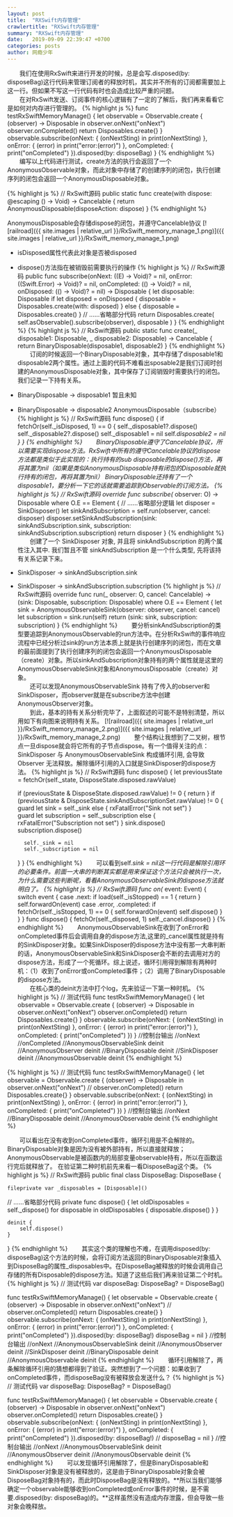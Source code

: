 ```yaml
---
layout: post
title:  "RXSwift内存管理"
crawlertitle: "RXSwift内存管理"
summary: "RXSwift内存管理"
date:   2019-09-09 22:39:47 +0700
categories: posts
author: 网瘾少年
---
```

&emsp;&emsp;我们在使用RxSwift来进行开发的时候，总是会写.disposed(by: disposeBag)这行代码来管理订阅者的释放时机，其实并不所有的订阅都需要加上这一行。但如果不写这一行代码有时也会造成比较严重的问题。
<br>&emsp;&emsp;在对RxSwift发送、订阅事件的核心逻辑有了一定的了解后，我们再来看看它是如何对内存进行管理的。
{% highlight js %}
func testRxSwiftMemoryManage() {
    let observable = Observable<String>.create { (observer) -> Disposable in
        observer.onNext("onNext")
        observer.onCompleted()
        return Disposables.create{}
    }
    observable.subscribe(onNext: { (onNextSting) in
        print(onNextSting)
    }, onError: { (error) in
        print("error:\(error)")
    }, onCompleted: {
        print("onCompleted")
    }).disposed(by: disposeBag)
}
{% endhighlight %}
&emsp;&emsp;编写以上代码进行测试，create方法的执行会返回了一个 AnonymousObservable对象，而此对象中存储了的创建序列的闭包，执行创建序列的闭包会返回一个AnonymousDisposable对象。

{% highlight js %}
// RxSwift源码
public static func create(with dispose: @escaping () -> Void) -> Cancelable {
    return AnonymousDisposable(disposeAction: dispose)
}
{% endhighlight %}

AnonymousDisposable会存储dispose的闭包，并遵守Cancelable协议
[![railroad]({{ site.images | relative_url }}/RxSwift_memory_manage_1.png)]({{ site.images | relative_url }}/RxSwift_memory_manage_1.png)
+ isDisposed属性代表此对象是否被disposed
+ dispose()方法指在被销毁前需要执行的操作
{% highlight js %}
// RxSwift源码
public func subscribe(onNext: ((E) -> Void)? = nil, onError: ((Swift.Error) -> Void)? = nil, onCompleted: (() -> Void)? = nil, onDisposed: (() -> Void)? = nil)
-> Disposable {
    let disposable: Disposable
    if let disposed = onDisposed {
        disposable = Disposables.create(with: disposed)
    } else {
        disposable = Disposables.create()
    }
// ......省略部分代码
    return Disposables.create(
        self.asObservable().subscribe(observer),
        disposable
    )
}
{% endhighlight %}
{% highlight js %}
// RxSwift源码
public static func create(_ disposable1: Disposable, _ disposable2: Disposable) -> Cancelable {
    return BinaryDisposable(disposable1, disposable2)
}
{% endhighlight %}
&emsp;&emsp;订阅的时候返回一个BinaryDisposable对象，其中存储了disposable1和disposable2两个属性。通过上面的代码不难看出sposable2是我们订阅时创建的AnonymousDisposable对象，其中保存了订阅销毁时需要执行的闭包。我们记录一下持有关系。
+ BinaryDisposable -> disposable1  暂且未知
+ BinaryDisposable -> disposable2  AnonymousDisposable（subscribe）
{% highlight js %}
// RxSwift源码
func dispose() {
    if fetchOr(self._isDisposed, 1) == 0 {
        self._disposable1?.dispose()
        self._disposable2?.dispose()
        self._disposable1 = nil
        self._disposable2 = nil
    }
}
{% endhighlight %}
&emsp;&emsp;BinaryDisposable遵守了Cancelable协议，所以需要实现dispose方法。RxSwift中所有的遵守Cancelable协议的dispose方法都是类似于此实现的：执行持有的sub disposable的dispose()方法，再将其置为nil（如果是类似AnonymousDisposable持有闭包的Disposable就执行持有的闭包，再将其置为nil）
BinaryDisposable还持有了一个disposable1，要分析一下它的话就需要追踪到Observable的订阅方法。
{% highlight js %}
// RxSwift源码
override func subscribe<O : ObserverType>(_ observer: O) -> Disposable where O.E == Element {
// ......省略部分逻辑
    let disposer = SinkDisposer()
    let sinkAndSubscription = self.run(observer, cancel: disposer)
    disposer.setSinkAndSubscription(sink: sinkAndSubscription.sink, subscription: sinkAndSubscription.subscription)
    return disposer
}
{% endhighlight %}
&emsp;&emsp;创建了一个 SinkDisposer 对象, 并且将 sinkAndSubscription 的两个属性注入其中. 我们暂且不管 sinkAndSubscription 是一个什么类型, 先将该持有关系记录下来。
+ SinkDisposer -> sinkAndSubscription.sink
+ SinkDisposer -> sinkAndSubscription.subscription
{% highlight js %}
// RxSwift源码
override func run<O : ObserverType>(_ observer: O, cancel: Cancelable) -> (sink: Disposable, subscription: Disposable) where O.E == Element {
    let sink = AnonymousObservableSink(observer: observer, cancel: cancel)
    let subscription = sink.run(self)
    return (sink: sink, subscription: subscription)
}
{% endhighlight %}
&emsp;&emsp;要分析sinkAndSubscription的类型要追踪到AnonymousObservable的run方法中。在分析RxSwift的事件响应流程中已经分析过sink的run方法本质上就是执行创建序列的闭包，而在文章的最前面提到了执行创建序列的闭包会返回一个AnonymousDisposable（create）对象。所以sinkAndSubscription对象持有的两个属性就是这里的AnonymousObservableSink对象和AnonymousDisposable（create）对象。
<br>&emsp;&emsp;还可以发现AnonymousObservableSink 持有了传入的observer和SinkDisposer，而observer就是在subscribe方法中创建AnonymousObserver对象。
<br>&emsp;&emsp;到此，基本的持有关系分析完毕了，上面叙述的可能不是特别清楚，所以用如下有向图来说明持有关系。
[![railroad]({{ site.images | relative_url }}/RxSwift_memory_manage_2.png)]({{ site.images | relative_url }}/RxSwift_memory_manage_2.png)
&emsp;&emsp;整个结构让我想到了二叉树，根节点一旦dispose就会将它所有的子节点dispose。有一个值得关注的点：SinkDisposer 与 AnonymousObservableSink 构成循环引用, 会导致Observer 无法释放。解除循环引用的入口就是SinkDisposer的dispose方法。
{% highlight js %}
// RxSwift源码
func dispose() {
    let previousState = fetchOr(self._state, DisposeState.disposed.rawValue)

    if (previousState & DisposeState.disposed.rawValue) != 0 {
        return
    }
    if (previousState & DisposeState.sinkAndSubscriptionSet.rawValue) != 0 {
        guard let sink = self._sink else {
            rxFatalError("Sink not set")
        }    
        guard let subscription = self._subscription else {
            rxFatalError("Subscription not set")
        }
        sink.dispose()
        subscription.dispose()

        self._sink = nil
        self._subscription = nil
    }
}
{% endhighlight %}
&emsp;&emsp;可以看到self._sink = nil这一行代码是解除引用环的必要条件。前面一大串的判断其实都是用来保证这个方法只会被执行一次，为什么需要这些判断呢，看看AnonymousObservableSink的dispose方法就明白了。
{% highlight js %}
// RxSwift源码
func on(_ event: Event<E>) {
    switch event {
    case .next:
        if load(self._isStopped) == 1 {
            return
        }
        self.forwardOn(event)
    case .error, .completed:
        if fetchOr(self._isStopped, 1) == 0 {
            self.forwardOn(event)
            self.dispose()
        }
    }
}
func dispose() {
    fetchOr(self._disposed, 1)
    self._cancel.dispose()
}
{% endhighlight %}
&emsp;&emsp;AnonymousObservableSink在收到了onError和onCompleted事件后会调用自身的dispose方法,这里的_cancel属性就是持有的SinkDisposer对象。如果SinkDisposer的dispose方法中没有那一大串判断的话，AnonymousObservableSink和SinkDisposer会不断的去调用对方的dispose方法，形成了一个死循环。综上说述，循环引用得到解除有两种时机：（1）收到了onError或onCompleted事件；（2）调用了BinaryDisposable的dispose方法。
<br>&emsp;&emsp;在核心类的deinit方法中打个log，先来验证一下第一种时机。
{% highlight js %}
// 测试代码
func testRxSwiftMemoryManage() {
    let observable = Observable<String>.create { (observer) -> Disposable in
        observer.onNext("onNext")
        observer.onCompleted()
        return Disposables.create{}
    }
    observable.subscribe(onNext: { (onNextSting) in
        print(onNextSting)
    }, onError: { (error) in
        print("error:\(error)")
    }, onCompleted: {
        print("onCompleted")
    })
}
//控制台输出
//onNext
//onCompleted
//AnonymousObservableSink deinit
//AnonymousObserver deinit
//BinaryDisposable deinit
//SinkDisposer deinit
//AnonymousObservable deinit
{% endhighlight %}

{% highlight js %}
// 测试代码
func testRxSwiftMemoryManage() {
    let observable = Observable<String>.create { (observer) -> Disposable in
        observer.onNext("onNext")
//            observer.onCompleted()
        return Disposables.create{}
    }
    observable.subscribe(onNext: { (onNextSting) in
        print(onNextSting)
    }, onError: { (error) in
        print("error:\(error)")
    }, onCompleted: {
        print("onCompleted")
    })
}
//控制台输出
//onNext
//BinaryDisposable deinit
//AnonymousObservable deinit
{% endhighlight %}

&emsp;&emsp;可以看出在没有收到onCompleted事件，循环引用是不会解除的。BinaryDisposable对象是因为没有被外部持有，所以直接就释放；AnonymousObservable是被函数内的局部变量observable持有，所以在函数运行完后就释放了。
在验证第二种时机前先来看一看DisposeBag这个类。
{% highlight js %}
// RxSwift源码
public final class DisposeBag: DisposeBase {

    fileprivate var _disposables = [Disposable]()
// ......省略部分代码
    private func dispose() {
        let oldDisposables = self._dispose()
        for disposable in oldDisposables {
            disposable.dispose()
        }
    }

    deinit {
        self.dispose()
    }
}
{% endhighlight %}
&emsp;&emsp;其实这个类的理解也不难，在调用disposed(by: disposeBag)这个方法的时候，会将订阅方法返回的BinaryDisposable对象插入到DisposeBag的属性_disposables中。在DisposeBag被释放的时候会调用自己存储的所有Disposable的dispose方法。知道了这些后我们再来验证第二个时机。
{% highlight js %}
// 测试代码
var disposeBag: DisposeBag? = DisposeBag()

func testRxSwiftMemoryManage() {
    let observable = Observable<String>.create { (observer) -> Disposable in
        observer.onNext("onNext")
//            observer.onCompleted()
        return Disposables.create{}
    }
    observable.subscribe(onNext: { (onNextSting) in
        print(onNextSting)
    }, onError: { (error) in
        print("error:\(error)")
    }, onCompleted: {
        print("onCompleted")
    }).disposed(by: disposeBag!)
    disposeBag = nil
}
//控制台输出
//onNext
//AnonymousObservableSink deinit
//AnonymousObserver deinit
//SinkDisposer deinit
//BinaryDisposable deinit
//AnonymousObservable deinit
{% endhighlight %}
&emsp;&emsp;循环引用解除了，两条解除循环引用的猜想都得到了验证。突然想到了一个问题：如果收到了onCompleted事件，而disposeBag没有被释放会发送什么？
{% highlight js %}
// 测试代码
var disposeBag: DisposeBag? = DisposeBag()

func testRxSwiftMemoryManage() {
    let observable = Observable<String>.create { (observer) -> Disposable in
        observer.onNext("onNext")
        observer.onCompleted()
        return Disposables.create{}
    }
    observable.subscribe(onNext: { (onNextSting) in
        print(onNextSting)
    }, onError: { (error) in
        print("error:\(error)")
    }, onCompleted: {
        print("onCompleted")
    }).disposed(by: disposeBag!)
//        disposeBag = nil
}
//控制台输出
//onNext
//AnonymousObservableSink deinit
//AnonymousObserver deinit
//AnonymousObservable deinit
{% endhighlight %}
&emsp;&emsp;可以发现循环引用解除了，但是BinaryDisposable和SinkDisposer对象是没有被释放的，这是由于BinaryDisposable对象会被DisposeBag对象持有的，而此时DisposeBag是没有释放的。**所以当我们能够确定一个observable能够收到onCompleted或onError事件的时候，是不需要.disposed(by: disposeBag)的。**这样虽然没有造成内存泄露，但会导致一些对象会晚释放。


